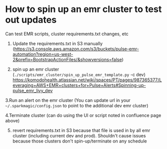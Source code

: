 # How to spin up an emr cluster to test out updates
Can test EMR scripts, cluster requirements.txt changes, etc

1. Update the requirements.txt in S3 manually (https://s3.console.aws.amazon.com/s3/buckets/pulse-emr-automation?region=us-west-2&prefix=BootstrapActionFiles/&showversions=false)

2. spin up an emr cluster (`./scripts/emr_cluster/spin_up_pulse_emr_template.py` -c dev) https://komodohealth.atlassian.net/wiki/spaces/PT/pages/987365377/Leveraging+AWS+EMR+clusters+for+Pulse+Alerts#Spinning-up-pulse_emr_livy_dev

3.Run an alert on the emr cluster (You can update url in your `~/.sparkmagic/config.json` to point to the additional dev emr cluster)

4.Terminate cluster (can do using the UI or script noted in confluence page above)

5. revert requirements.txt in S3 because that file is used in by all emr cluster (including current dev and prod). Shouldn't cause issues because those clusters don't spin-up/terminate on any schedule